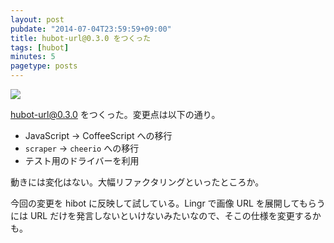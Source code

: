 ```yaml
---
layout: post
pubdate: "2014-07-04T23:59:59+09:00"
title: hubot-url@0.3.0 をつくった
tags: [hubot]
minutes: 5
pagetype: posts
---
```

![](http://img.bouzuya.net/2014-07-04.png)

hubot-url@0.3.0 をつくった。変更点は以下の通り。

- JavaScript -> CoffeeScript への移行
- `scraper` -> `cheerio` への移行
- テスト用のドライバーを利用

動きには変化はない。大幅リファクタリングといったところか。

今回の変更を hibot に反映して試している。Lingr で画像 URL を展開してもらうには URL だけを発言しないといけないみたいなので、そこの仕様を変更するかも。
